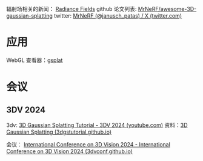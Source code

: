 辐射场相关的新闻： [Radiance Fields](https://radiancefields.com/)
github 论文列表:  [MrNeRF/awesome-3D-gaussian-splatting](https://github.com/MrNeRF/awesome-3D-gaussian-splatting)
twitter:  [MrNeRF (@janusch_patas) / X (twitter.com)](https://twitter.com/janusch_patas)
# 应用
WebGL 查看器：[gsplat](https://gsplat.tech/)
# 会议
## 3DV 2024
3dv: [3D Gaussian Splatting Tutorial - 3DV 2024 (youtube.com)](https://www.youtube.com/watch?v=X5KrYh7xcHk) 
资料：[3D Gaussian Splatting (3dgstutorial.github.io)](https://3dgstutorial.github.io/)

会议： [International Conference on 3D Vision 2024 - International Conference on 3D Vision 2024 (3dvconf.github.io)](https://3dvconf.github.io/2024/)
